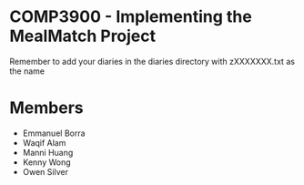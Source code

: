 # COMP3900 - Implementing the MealMatch Project

Remember to add your diaries in the diaries directory with zXXXXXXX.txt as the name


# Members
- Emmanuel Borra
- Waqif Alam
- Manni Huang
- Kenny Wong
- Owen Silver
